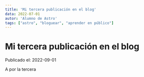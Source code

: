 ```yaml
---
title: 'Mi tercera publicación en el blog'
data: 2022-07-01 
autor: 'Alumno de Astro' 
tags: ["astro", "bloguear", "aprender en público"]
---
```

# Mi tercera publicación en el blog

Publicado el: 2022-09-01

A por la tercera